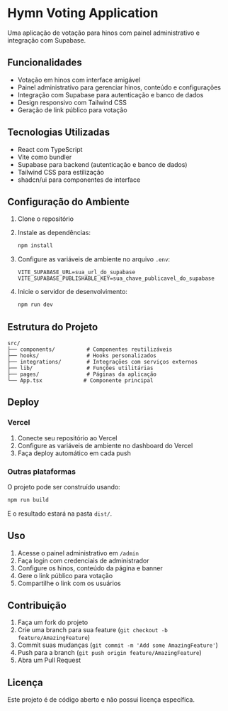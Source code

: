 # Hymn Voting Application

Uma aplicação de votação para hinos com painel administrativo e integração com Supabase.

## Funcionalidades

- Votação em hinos com interface amigável
- Painel administrativo para gerenciar hinos, conteúdo e configurações
- Integração com Supabase para autenticação e banco de dados
- Design responsivo com Tailwind CSS
- Geração de link público para votação

## Tecnologias Utilizadas

- React com TypeScript
- Vite como bundler
- Supabase para backend (autenticação e banco de dados)
- Tailwind CSS para estilização
- shadcn/ui para componentes de interface

## Configuração do Ambiente

1. Clone o repositório
2. Instale as dependências:
   ```bash
   npm install
   ```

3. Configure as variáveis de ambiente no arquivo `.env`:
   ```
   VITE_SUPABASE_URL=sua_url_do_supabase
   VITE_SUPABASE_PUBLISHABLE_KEY=sua_chave_publicavel_do_supabase
   ```

4. Inicie o servidor de desenvolvimento:
   ```bash
   npm run dev
   ```

## Estrutura do Projeto

```
src/
├── components/          # Componentes reutilizáveis
├── hooks/               # Hooks personalizados
├── integrations/        # Integrações com serviços externos
├── lib/                 # Funções utilitárias
├── pages/               # Páginas da aplicação
└── App.tsx             # Componente principal
```

## Deploy

### Vercel

1. Conecte seu repositório ao Vercel
2. Configure as variáveis de ambiente no dashboard do Vercel
3. Faça deploy automático em cada push

### Outras plataformas

O projeto pode ser construído usando:
```bash
npm run build
```

E o resultado estará na pasta `dist/`.

## Uso

1. Acesse o painel administrativo em `/admin`
2. Faça login com credenciais de administrador
3. Configure os hinos, conteúdo da página e banner
4. Gere o link público para votação
5. Compartilhe o link com os usuários

## Contribuição

1. Faça um fork do projeto
2. Crie uma branch para sua feature (`git checkout -b feature/AmazingFeature`)
3. Commit suas mudanças (`git commit -m 'Add some AmazingFeature'`)
4. Push para a branch (`git push origin feature/AmazingFeature`)
5. Abra um Pull Request

## Licença

Este projeto é de código aberto e não possui licença específica.